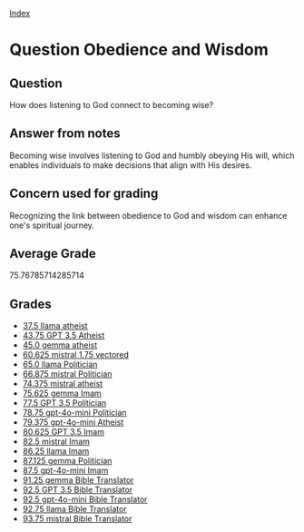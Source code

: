 
[Index](../../index.md)
# Question Obedience and Wisdom
## Question
How does listening to God connect to becoming wise?

## Answer from notes
Becoming wise involves listening to God and humbly obeying His will, which enables individuals to make decisions that align with His desires.

## Concern used for grading
Recognizing the link between obedience to God and wisdom can enhance one's spiritual journey.

## Average Grade
75.76785714285714

## Grades
 * [37.5 llama atheist](../answers/llama_atheist/Obedience_and_Wisdom.md)
 * [43.75 GPT 3.5 Atheist](../answers/GPT_3.5_Atheist/Obedience_and_Wisdom.md)
 * [45.0 gemma atheist](../answers/gemma_atheist/Obedience_and_Wisdom.md)
 * [60.625 mistral 1.75 vectored](../answers/mistral_1.75_vectored/Obedience_and_Wisdom.md)
 * [65.0 llama Politician](../answers/llama_Politician/Obedience_and_Wisdom.md)
 * [66.875 mistral Politician](../answers/mistral_Politician/Obedience_and_Wisdom.md)
 * [74.375 mistral atheist](../answers/mistral_atheist/Obedience_and_Wisdom.md)
 * [75.625 gemma Imam](../answers/gemma_Imam/Obedience_and_Wisdom.md)
 * [77.5 GPT 3.5 Politician](../answers/GPT_3.5_Politician/Obedience_and_Wisdom.md)
 * [78.75 gpt-4o-mini Politician](../answers/gpt-4o-mini_Politician/Obedience_and_Wisdom.md)
 * [79.375 gpt-4o-mini Atheist](../answers/gpt-4o-mini_Atheist/Obedience_and_Wisdom.md)
 * [80.625 GPT 3.5 Imam](../answers/GPT_3.5_Imam/Obedience_and_Wisdom.md)
 * [82.5 mistral Imam](../answers/mistral_Imam/Obedience_and_Wisdom.md)
 * [86.25 llama Imam](../answers/llama_Imam/Obedience_and_Wisdom.md)
 * [87.125 gemma Politician](../answers/gemma_Politician/Obedience_and_Wisdom.md)
 * [87.5 gpt-4o-mini Imam](../answers/gpt-4o-mini_Imam/Obedience_and_Wisdom.md)
 * [91.25 gemma Bible Translator](../answers/gemma_Bible_Translator/Obedience_and_Wisdom.md)
 * [92.5 GPT 3.5 Bible Translator](../answers/GPT_3.5_Bible_Translator/Obedience_and_Wisdom.md)
 * [92.5 gpt-4o-mini Bible Translator](../answers/gpt-4o-mini_Bible_Translator/Obedience_and_Wisdom.md)
 * [92.75 llama Bible Translator](../answers/llama_Bible_Translator/Obedience_and_Wisdom.md)
 * [93.75 mistral Bible Translator](../answers/mistral_Bible_Translator/Obedience_and_Wisdom.md)
